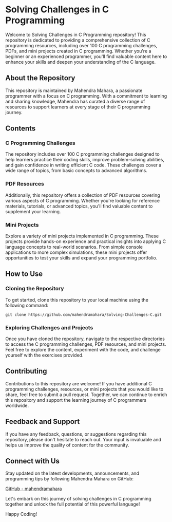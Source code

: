 # Solving Challenges in C Programming

Welcome to Solving Challenges in C Programming repository! This repository is dedicated to providing a comprehensive collection of C programming resources, including over 100 C programming challenges, PDFs, and mini projects created in C programming. Whether you're a beginner or an experienced programmer, you'll find valuable content here to enhance your skills and deepen your understanding of the C language.

## About the Repository

This repository is maintained by Mahendra Mahara, a passionate programmer with a focus on C programming. With a commitment to learning and sharing knowledge, Mahendra has curated a diverse range of resources to support learners at every stage of their C programming journey.

## Contents

### C Programming Challenges

The repository includes over 100 C programming challenges designed to help learners practice their coding skills, improve problem-solving abilities, and gain confidence in writing efficient C code. These challenges cover a wide range of topics, from basic concepts to advanced algorithms.

### PDF Resources

Additionally, this repository offers a collection of PDF resources covering various aspects of C programming. Whether you're looking for reference materials, tutorials, or advanced topics, you'll find valuable content to supplement your learning.

### Mini Projects

Explore a variety of mini projects implemented in C programming. These projects provide hands-on experience and practical insights into applying C language concepts to real-world scenarios. From simple console applications to more complex simulations, these mini projects offer opportunities to test your skills and expand your programming portfolio.

## How to Use

### Cloning the Repository

To get started, clone this repository to your local machine using the following command:

```
git clone https://github.com/mahendramahara/Solving-Challenges-C.git
```

### Exploring Challenges and Projects

Once you have cloned the repository, navigate to the respective directories to access the C programming challenges, PDF resources, and mini projects. Feel free to explore the content, experiment with the code, and challenge yourself with the exercises provided.

## Contributing

Contributions to this repository are welcome! If you have additional C programming challenges, resources, or mini projects that you would like to share, feel free to submit a pull request. Together, we can continue to enrich this repository and support the learning journey of C programmers worldwide.

## Feedback and Support

If you have any feedback, questions, or suggestions regarding this repository, please don't hesitate to reach out. Your input is invaluable and helps us improve the quality of content for the community.

## Connect with Us

Stay updated on the latest developments, announcements, and programming tips by following Mahendra Mahara on GitHub:

[GitHub - mahendramahara](https://github.com/mahendramahara)

Let's embark on this journey of solving challenges in C programming together and unlock the full potential of this powerful language!

Happy Coding!